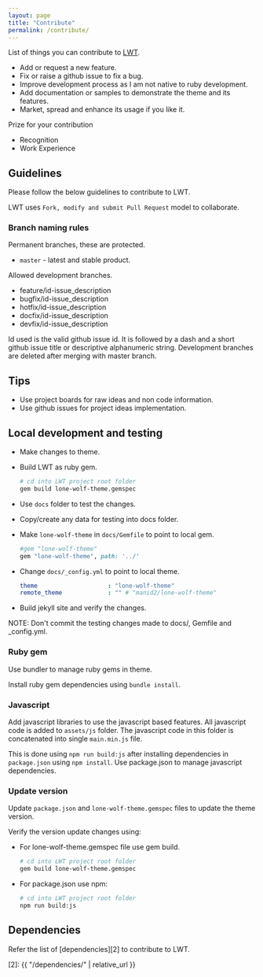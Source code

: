 ```yaml
---
layout: page
title: "Contribute"
permalink: /contribute/
---
```


List of things you can contribute to [LWT][lwt].

- Add or request a new feature.
- Fix or raise a github issue to fix a bug.
- Improve development process as I am not native to ruby development.
- Add documentation or samples to demonstrate the theme and its features.
- Market, spread and enhance its usage if you like it.

Prize for your contribution

- Recognition
- Work Experience

## Guidelines

Please follow the below guidelines to contribute to LWT.

LWT uses `Fork, modify and submit Pull Request` model to collaborate.

### Branch naming rules

Permanent branches, these are protected.

- `master` - latest and stable product.

Allowed development branches.

- feature/id-issue_description
- bugfix/id-issue_description
- hotfix/id-issue_description
- docfix/id-issue_description
- devfix/id-issue_description

Id used is the valid github issue id. It is followed by a dash and a short
github issue title or descriptive alphanumeric string.
Development branches are deleted after merging with master branch.

## Tips

- Use project boards for raw ideas and non code information.
- Use github issues for project ideas implementation.

## Local development and testing

- Make changes to theme.
- Build LWT as ruby gem.

  ```bash
  # cd into LWT project root folder
  gem build lone-wolf-theme.gemspec
  ```

- Use `docs` folder to test the changes.
- Copy/create any data for testing into docs folder.
- Make `lone-wolf-theme` in `docs/Gemfile` to point to local gem.

  ```ruby
  #gem "lone-wolf-theme"
  gem "lone-wolf-theme", path: '../'
  ```

- Change `docs/_config.yml` to point to local theme.

  ```yml
  theme                    : "lone-wolf-theme"
  remote_theme             : "" # "manid2/lone-wolf-theme"
  ```

- Build jekyll site and verify the changes.

NOTE: Don't commit the testing changes made to docs/, Gemfile and _config.yml.

### Ruby gem

Use bundler to manage ruby gems in theme.

Install ruby gem dependencies using `bundle install`.

### Javascript

Add javascript libraries to use the javascript based features.
All javascript code is added to `assets/js` folder.
The javascript code in this folder is concatenated into single `main.min.js`
file.

This is done using `npm run build:js` after installing dependencies in
`package.json` using `npm install`. Use package.json to manage javascript
dependencies.

### Update version

Update `package.json` and `lone-wolf-theme.gemspec` files to update the theme
version.

Verify the version update changes using:

- For lone-wolf-theme.gemspec file use gem build.

  ```bash
  # cd into LWT project root folder
  gem build lone-wolf-theme.gemspec
  ```

- For package.json use npm:

  ```bash
  # cd into LWT project root folder
  npm run build:js
  ```

## Dependencies

Refer the list of [dependencies][2] to contribute to LWT.

<!-- Links -->
[lwt]: https://github.com/manid2/lone-wolf-theme
[2]: {{ "/dependencies/" | relative_url }}
